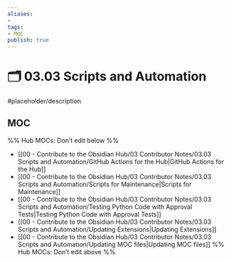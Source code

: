 ```yaml
---
aliases:
- 
tags:
- MOC
publish: true
---
```


# 🗂️ 03.03 Scripts and Automation

#placeholder/description 

## MOC

%% Hub MOCs: Don’t edit below  %%
-  [[00 - Contribute to the Obsidian Hub/03 Contributor Notes/03.03 Scripts and Automation/GitHub Actions for the Hub|GitHub Actions for the Hub]]
-  [[00 - Contribute to the Obsidian Hub/03 Contributor Notes/03.03 Scripts and Automation/Scripts for Maintenance|Scripts for Maintenance]]
-  [[00 - Contribute to the Obsidian Hub/03 Contributor Notes/03.03 Scripts and Automation/Testing Python Code with Approval Tests|Testing Python Code with Approval Tests]]
-  [[00 - Contribute to the Obsidian Hub/03 Contributor Notes/03.03 Scripts and Automation/Updating Extensions|Updating Extensions]]
-  [[00 - Contribute to the Obsidian Hub/03 Contributor Notes/03.03 Scripts and Automation/Updating MOC files|Updating MOC files]]
%% Hub MOCs: Don’t edit above  %%
